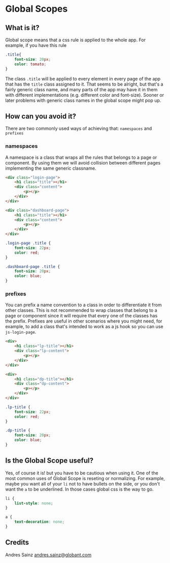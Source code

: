 # Global Scopes

## What is it?

Global scope means that a css rule is applied to the whole app. For example, if you have this rule

```css
.title{
    font-size: 20px;
    color: tomato;
}
```

The class `.title` will be applied to every element in every page of the app that has the `title` class assigned to it. That seems to be alright, but that's a fairly generic class name, and many parts of the app may have it in them with different implementations (e.g. different color and font-size). Sooner or later problems with generic class names in the global scope might pop up.

## How can you avoid it?

There are two commonly used ways of achieving that: `namespaces` and `prefixes`

### namespaces

A namespace is a class that wraps all the rules that belongs to a page or component. By using them we will avoid collision between different pages implementing the same generic classname.

```html
<div class="login-page">
    <h1 class="title"></h1>
    <div class="content">
        <p></p>
    </div>
</div>

<div class="dashboard-page">
    <h1 class="title"></h1>
    <div class="content">
        <p></p>
    </div>
</div>
```

```css
.login-page .title {
    font-size: 22px;
    color: red;
}

.dashboard-page .title {
    font-size: 20px;
    color: blue;
}
```

### prefixes

You can prefix a name convention to a class in order to differentiate it from other classes. This is not recommended to wrap classes that belong to a page or component since it will require that every one of the classes has the prefix. Prefixes are useful in other scenarios where you might need, for example, to add a class that's intended to work as a js hook so you can use `js-login-page`.

```html
<div>
    <h1 class="lp-title"></h1>
    <div class="lp-content">
        <p></p>
    </div>
</div>

<div>
    <h1 class="dp-title"></h1>
    <div class="dp-content">
        <p></p>
    </div>
</div>
```

```css
.lp-title {
    font-size: 22px;
    color: red;
}

.dp-title {
    font-size: 20px;
    color: blue;
}
```

## Is the Global Scope useful?

Yes, of course it is! but you have to be cautious when using it. One of the most common uses of Global Scope is reseting or normalizing. For example, maybe you want all of your `li` not to have bullets on the side, or you don't want the `a` to be underlined. In those cases global css is the way to go.

```css
li {
    list-style: none;
}

a {
    text-decoration: none;  
}
```

## Credits

Andres Sainz <andres.sainz@globant.com>
